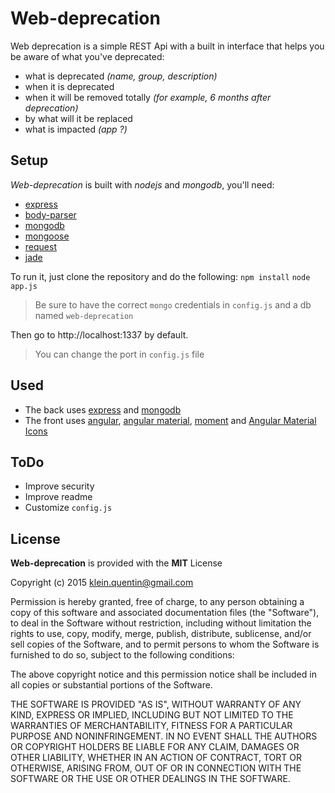 Web-deprecation
===================


Web deprecation is a simple REST Api with a built in interface that helps you be aware of what you've deprecated:

- what is deprecated _(name, group, description)_
- when it is deprecated
- when it will be removed totally _(for example, 6 months after deprecation)_
- by what will it be replaced
- what is impacted _(app ?)_


Setup
-------------

*Web-deprecation* is built with *nodejs* and *mongodb*, you'll need:

- [express](http://expressjs.com/) 
- [body-parser](https://github.com/expressjs/body-parser)
- [mongodb](https://www.mongodb.org/)
- [mongoose](http://mongoosejs.com/)
- [request](https://github.com/request/request)
- [jade](http://jade-lang.com/)

To run it, just clone the repository and do the following:
`npm install`
`node app.js`

> Be sure to have the correct `mongo` credentials in `config.js` and a db named `web-deprecation`

Then go to http://localhost:1337 by default.

> You can change the port in `config.js` file


Used
-------------------

- The back uses [express](http://expressjs.com/) and [mongodb](https://www.mongodb.org/)
- The front uses [angular](https://angularjs.org/), [angular material](https://material.angularjs.org/), [moment](http://momentjs.com/) and [Angular Material Icons](https://klarsys.github.io/angular-material-icons/)

ToDo
-------------------

- Improve security
- Improve readme
- Customize `config.js`

License
-------------------

**Web-deprecation** is provided with the **MIT** License

Copyright (c) 2015 <klein.quentin@gmail.com>

Permission is hereby granted, free of charge, to any person obtaining a copy
of this software and associated documentation files (the "Software"), to deal
in the Software without restriction, including without limitation the rights
to use, copy, modify, merge, publish, distribute, sublicense, and/or sell
copies of the Software, and to permit persons to whom the Software is
furnished to do so, subject to the following conditions:

The above copyright notice and this permission notice shall be included in
all copies or substantial portions of the Software.

THE SOFTWARE IS PROVIDED "AS IS", WITHOUT WARRANTY OF ANY KIND, EXPRESS OR
IMPLIED, INCLUDING BUT NOT LIMITED TO THE WARRANTIES OF MERCHANTABILITY,
FITNESS FOR A PARTICULAR PURPOSE AND NONINFRINGEMENT. IN NO EVENT SHALL THE
AUTHORS OR COPYRIGHT HOLDERS BE LIABLE FOR ANY CLAIM, DAMAGES OR OTHER
LIABILITY, WHETHER IN AN ACTION OF CONTRACT, TORT OR OTHERWISE, ARISING FROM,
OUT OF OR IN CONNECTION WITH THE SOFTWARE OR THE USE OR OTHER DEALINGS IN
THE SOFTWARE.